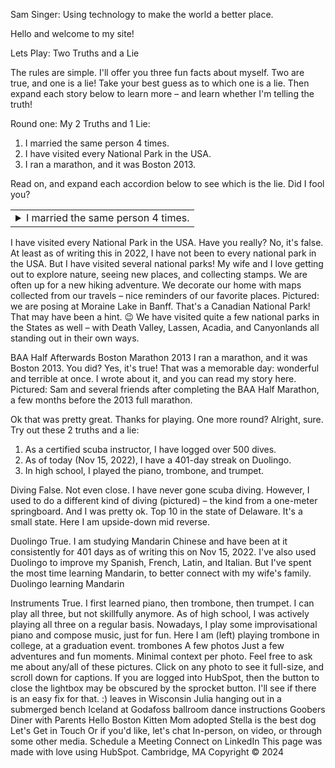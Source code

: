 Sam Singer: Using technology to make the world a better place.

Hello and welcome to my site!

Lets Play: Two Truths and a Lie

The rules are simple. I'll offer you three fun facts about myself. Two are true, and one is a lie! Take your best guess as to which one is a lie. Then expand each story below to learn more – and learn whether I'm telling the truth!

Round one: My 2 Truths and 1 Lie:
1. I married the same person 4 times.
1. I have visited every National Park in the USA.
1. I ran a marathon, and it was Boston 2013.

Read on, and expand each accordion below to see which is the lie. Did I fool you?

<table>
    <tr>
        <td>
            <details><summary>I married the same person 4 times.</summary>
            **It's true!** My wife Julia and I had four separate wedding ceremonies, to include friends and family in different parts of the world: Toronto, Ontario, Canada – a hybrid event in July 2014! We hosted a civil ceremony including local guests in-person, with several others joining on Skype. Qingdao, Shandong, China – with Julia's maternal grandparents, relatives, and friends. A seafood banquet. Shanghai, China – with Julia's paternal grandparents, relatives, and friends. A wonderful urban adventure. Wilmington, Delaware, USA – the big party with most of our North American friends. Now we have 4 anniversaries to celebrate! Pictured: Julia and Sam (red dress and red tie towards the right) dance at the North York Civic Center during a casual swing dance event on the same day as our civil ceremony.
            </details>
        </td>
    </tr>
</table>



<!-- Moraine Lake Banff – Sam and Julia pose on the rockpile trail before mountains and the blue Moraine Lake National Parks -->
I have visited every National Park in the USA. Have you really? No, it's false. At least as of writing this in 2022, I have not been to every national park in the USA. But I have visited several national parks! My wife and I love getting out to explore nature, seeing new places, and collecting stamps. We are often up for a new hiking adventure. We decorate our home with maps collected from our travels – nice reminders of our favorite places. Pictured: we are posing at Moraine Lake in Banff. That's a Canadian National Park! That may have been a hint. 😉 We have visited quite a few national parks in the States as well – with Death Valley, Lassen, Acadia, and Canyonlands all standing out in their own ways.

BAA Half Afterwards Boston Marathon 2013 I ran a marathon, and it was Boston 2013. You did? Yes, it's true! That was a memorable day: wonderful and terrible at once. I wrote about it, and you can read my story here. Pictured: Sam and several friends after completing the BAA Half Marathon, a few months before the 2013 full marathon.

Ok that was pretty great. Thanks for playing. One more round? Alright, sure. Try out these 2 truths and a lie:
1. As a certified scuba instructor, I have logged over 500 dives. 
1. As of today (Nov 15, 2022), I have a 401-day streak on Duolingo.
1. In high school, I played the piano, trombone, and trumpet.

Diving False. Not even close. I have never gone scuba diving. However, I used to do a different kind of diving (pictured) – the kind from a one-meter springboard. And I was pretty ok. Top 10 in the state of Delaware. It's a small state. Here I am upside-down mid reverse.

Duolingo True. I am studying Mandarin Chinese and have been at it consistently for 401 days as of writing this on Nov 15, 2022. I've also used Duolingo to improve my Spanish, French, Latin, and Italian. But I've spent the most time learning Mandarin, to better connect with my wife's family. Duolingo learning Mandarin

Instruments True. I first learned piano, then trombone, then trumpet. I can play all three, but not skillfully anymore. As of high school, I was actively playing all three on a regular basis. Nowadays, I play some improvisational piano and compose music, just for fun. Here I am (left) playing trombone in college, at a graduation event. trombones A few photos Just a few adventures and fun moments. Minimal context per photo. Feel free to ask me about any/all of these pictures. Click on any photo to see it full-size, and scroll down for captions. If you are logged into HubSpot, then the button to close the lightbox may be obscured by the sprocket button. I'll see if there is an easy fix for that. :) leaves in Wisconsin Julia hanging out in a submerged bench Iceland at Godafoss ballroom dance instructions Goobers Diner with Parents Hello Boston Kitten Mom adopted Stella is the best dog Let's Get in Touch Or if you'd like, let's chat In-person, on video, or through some other media. Schedule a Meeting Connect on LinkedIn This page was made with love using HubSpot. Cambridge, MA Copyright © 2024
